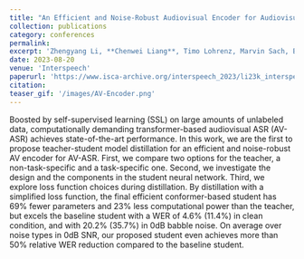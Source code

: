 ```yaml
---
title: "An Efficient and Noise-Robust Audiovisual Encoder for Audiovisual Speech Recognition"
collection: publications
category: conferences
permalink: 
excerpt: 'Zhengyang Li, **Chenwei Liang**, Timo Lohrenz, Marvin Sach, Björn Möller, Tim Fingscheidt'
date: 2023-08-20
venue: 'Interspeech'
paperurl: 'https://www.isca-archive.org/interspeech_2023/li23k_interspeech.pdf'
citation: 
teaser_gif: '/images/AV-Encoder.png'
---
```


Boosted by self-supervised learning (SSL) on large amounts of unlabeled data, computationally demanding transformer-based audiovisual ASR (AV-ASR) achieves state-of-the-art performance. In this work, we are the first to propose teacher-student model distillation for an efficient and noise-robust AV encoder for AV-ASR. First, we compare two options for the teacher, a non-task-specific and a task-specific one. Second, we investigate the design and the components in the student neural network. Third, we explore loss function choices during distillation. By distillation with a simplified loss function, the final efficient conformer-based student has 69% fewer parameters and 23% less computational power than the teacher, but excels the baseline student with a WER of 4.6% (11.4%) in clean condition, and with 20.2% (35.7%) in 0dB babble noise. On average over noise types in 0dB SNR, our proposed student even achieves more than 50% relative WER reduction compared to the baseline student.
